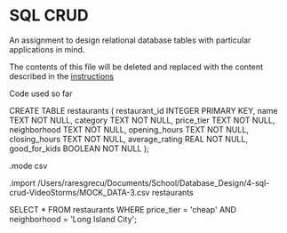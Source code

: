 # SQL CRUD

An assignment to design relational database tables with particular applications in mind.

The contents of this file will be deleted and replaced with the content described in the [instructions](./instructions.md)


Code used so far

CREATE TABLE restaurants (
    restaurant_id INTEGER PRIMARY KEY,
    name TEXT NOT NULL,
    category TEXT NOT NULL,
    price_tier TEXT NOT NULL,
    neighborhood TEXT NOT NULL,
    opening_hours TEXT NOT NULL,
    closing_hours TEXT NOT NULL,
    average_rating REAL NOT NULL,
    good_for_kids BOOLEAN NOT NULL
);

.mode csv

.import /Users/raresgrecu/Documents/School/Database_Design/4-sql-crud-VideoStorms/MOCK_DATA-3.csv restaurants

SELECT * FROM restaurants
WHERE price_tier = 'cheap' AND neighborhood = 'Long Island City';

